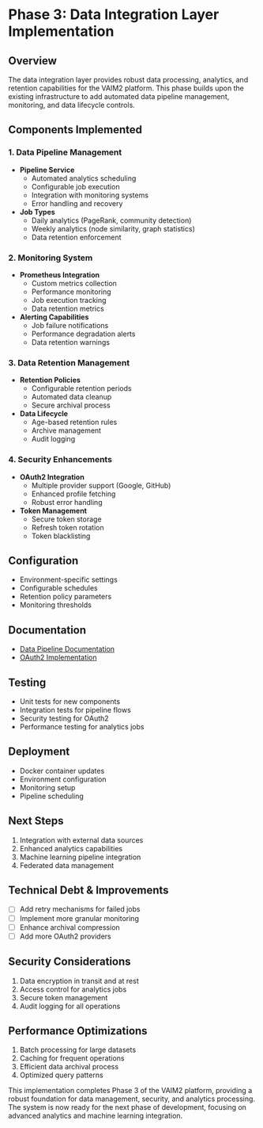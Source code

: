 # Phase 3: Data Integration Layer Implementation

## Overview
The data integration layer provides robust data processing, analytics, and retention capabilities for the VAIM2 platform. This phase builds upon the existing infrastructure to add automated data pipeline management, monitoring, and data lifecycle controls.

## Components Implemented

### 1. Data Pipeline Management
- **Pipeline Service**
  - Automated analytics scheduling
  - Configurable job execution
  - Integration with monitoring systems
  - Error handling and recovery
- **Job Types**
  - Daily analytics (PageRank, community detection)
  - Weekly analytics (node similarity, graph statistics)
  - Data retention enforcement

### 2. Monitoring System
- **Prometheus Integration**
  - Custom metrics collection
  - Performance monitoring
  - Job execution tracking
  - Data retention metrics
- **Alerting Capabilities**
  - Job failure notifications
  - Performance degradation alerts
  - Data retention warnings

### 3. Data Retention Management
- **Retention Policies**
  - Configurable retention periods
  - Automated data cleanup
  - Secure archival process
- **Data Lifecycle**
  - Age-based retention rules
  - Archive management
  - Audit logging

### 4. Security Enhancements
- **OAuth2 Integration**
  - Multiple provider support (Google, GitHub)
  - Enhanced profile fetching
  - Robust error handling
- **Token Management**
  - Secure token storage
  - Refresh token rotation
  - Token blacklisting

## Configuration
- Environment-specific settings
- Configurable schedules
- Retention policy parameters
- Monitoring thresholds

## Documentation
- [Data Pipeline Documentation](../services/graph-analytics-service/docs/data-pipeline.md)
- [OAuth2 Implementation](../services/auth-service/docs/oauth2-implementation.md)

## Testing
- Unit tests for new components
- Integration tests for pipeline flows
- Security testing for OAuth2
- Performance testing for analytics jobs

## Deployment
- Docker container updates
- Environment configuration
- Monitoring setup
- Pipeline scheduling

## Next Steps
1. Integration with external data sources
2. Enhanced analytics capabilities
3. Machine learning pipeline integration
4. Federated data management

## Technical Debt & Improvements
- [ ] Add retry mechanisms for failed jobs
- [ ] Implement more granular monitoring
- [ ] Enhance archival compression
- [ ] Add more OAuth2 providers

## Security Considerations
1. Data encryption in transit and at rest
2. Access control for analytics jobs
3. Secure token management
4. Audit logging for all operations

## Performance Optimizations
1. Batch processing for large datasets
2. Caching for frequent operations
3. Efficient data archival process
4. Optimized query patterns

This implementation completes Phase 3 of the VAIM2 platform, providing a robust foundation for data management, security, and analytics processing. The system is now ready for the next phase of development, focusing on advanced analytics and machine learning integration.